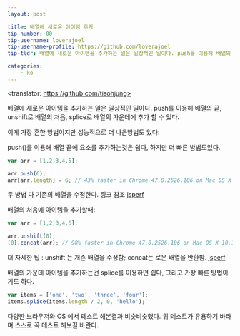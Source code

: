 ```yaml
---
layout: post

title: 배열에 새로운 아이템 추가
tip-number: 00
tip-username: loverajoel 
tip-username-profile: https://github.com/loverajoel
tip-tldr: 배열에 새로운 아이템을 추가하는 일은 일상적인 일이다. push를 이용해 배열의 끝, unshift로 배열의 처음, splice로 배열의 가운데에 추가 할 수 있다.

categories:
    - ko
---
```

<translator: https://github.com/tisohjung>

배열에 새로운 아이템을 추가하는 일은 일상적인 일이다. push를 이용해 배열의 끝, unshift로 배열의 처음, splice로 배열의 가운데에 추가 할 수 있다.

이게 가장 흔한 방법이지만 성능적으로 더 나은방법도 있다:

push()를 이용해 배열 끝에 요소를 추가하는것은 쉽다, 하지만 더 빠른 방법도있다.

```javascript
var arr = [1,2,3,4,5];

arr.push(6);
arr[arr.length] = 6; // 43% faster in Chrome 47.0.2526.106 on Mac OS X 10.11.1
```
두 방법 다 기존의 배열을 수정한다. 링크 참조 [jsperf](http://jsperf.com/push-item-inside-an-array)

배열의 처음에 아이템을 추가할때:

```javascript
var arr = [1,2,3,4,5];

arr.unshift(0);
[0].concat(arr); // 98% faster in Chrome 47.0.2526.106 on Mac OS X 10.11.1
```
더 자세한 팁 : unshift 는 개존 배열을 수정함; concat는 로운 배열을 반환함. [jsperf](http://jsperf.com/unshift-item-inside-an-array)

배열의 가운데 아이템을 추가하는건 splice를 이용하면 쉽다, 그리고 가장 빠른 방법이기도 하다.

```javascript
var items = ['one', 'two', 'three', 'four'];
items.splice(items.length / 2, 0, 'hello');
```

다양한 브라우저와 OS 에서 테스트 해본결과 비슷비슷했다. 위 테스트가 유용하기 바라며 스스로 꼭 테스트 해보길 바란다.
